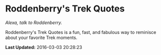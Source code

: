 # Roddenberry's Trek Quotes
*Alexa, talk to Roddenberry.*

Roddenberry's Trek Quotes is a fun, fast, and fabulous way to reminisce about your favorite Trek moments.

**Last Updated:** 2016-03-03 20:28:23